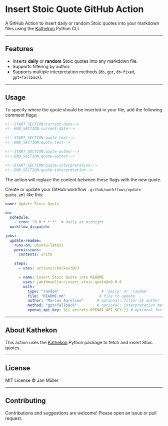 # Insert Stoic Quote GitHub Action

A GitHub Action to insert daily or random Stoic quotes into your markdown files using the [Kathekon](https://github.com/janthmueller/kathekon) Python CLI.

---

## Features

- Inserts **daily** or **random** Stoic quotes into any markdown file.
- Supports filtering by author.
- Supports multiple interpretation methods (`db`, `gpt`, `db+fixed`, `gpt+fallback`).

---

## Usage

To specify where the quote should be inserted in your file, add the following comment flags:

```markdown
<!--START_SECTION:current-date-->
<!--END_SECTION:current-date-->

<!--START_SECTION:quote-text-->
<!--END_SECTION:quote-text-->

<!--START_SECTION:quote-author-->
<!--END_SECTION:quote-author-->

<!--START_SECTION:quote-interpretation-->
<!--END_SECTION:quote-interpretation-->
```

The action will replace the content between these flags with the new quote.

Create or update your GitHub workflow `.github/workflows/update-quote.yml` like this:

```yaml
name: Update Stoic Quote

on:
  schedule:
    - cron: "0 0 * * *"  # daily at midnight
  workflow_dispatch:

jobs:
  update-readme:
    runs-on: ubuntu-latest
    permissions:
      contents: write

    steps:
      - uses: actions/checkout@v3

      - name: Insert Stoic Quote into README
        uses: janthmueller/insert-stoic-quote@v0.0.8
        with:
          type: "random"                   # 'daily' or 'random'
          file: "README.md"               # file to update
          author: "Marcus Aurelius"      # optional: filter by author
          method: "gpt+fallback"         # optional: interpretation method
          openai_api_key: ${{ secrets.OPENAI_API_KEY }} # optional for GPT methods
```
---

## About Kathekon

This action uses the [Kathekon](https://github.com/janthmueller/kathekon) Python package to fetch and insert Stoic quotes. 

---

## License

MIT License © Jan Müller



---

## Contributing

Contributions and suggestions are welcome! Please open an issue or pull request.
